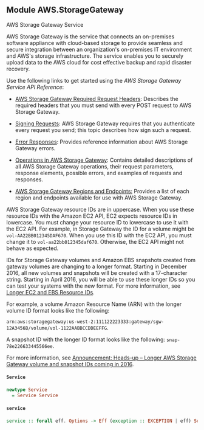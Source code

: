 ## Module AWS.StorageGateway

<fullname>AWS Storage Gateway Service</fullname> <p>AWS Storage Gateway is the service that connects an on-premises software appliance with cloud-based storage to provide seamless and secure integration between an organization's on-premises IT environment and AWS's storage infrastructure. The service enables you to securely upload data to the AWS cloud for cost effective backup and rapid disaster recovery.</p> <p>Use the following links to get started using the <i>AWS Storage Gateway Service API Reference</i>:</p> <ul> <li> <p> <a href="http://docs.aws.amazon.com/storagegateway/latest/userguide/AWSStorageGatewayAPI.html#AWSStorageGatewayHTTPRequestsHeaders">AWS Storage Gateway Required Request Headers</a>: Describes the required headers that you must send with every POST request to AWS Storage Gateway.</p> </li> <li> <p> <a href="http://docs.aws.amazon.com/storagegateway/latest/userguide/AWSStorageGatewayAPI.html#AWSStorageGatewaySigningRequests">Signing Requests</a>: AWS Storage Gateway requires that you authenticate every request you send; this topic describes how sign such a request.</p> </li> <li> <p> <a href="http://docs.aws.amazon.com/storagegateway/latest/userguide/AWSStorageGatewayAPI.html#APIErrorResponses">Error Responses</a>: Provides reference information about AWS Storage Gateway errors.</p> </li> <li> <p> <a href="http://docs.aws.amazon.com/storagegateway/latest/APIReference/API_Operations.html">Operations in AWS Storage Gateway</a>: Contains detailed descriptions of all AWS Storage Gateway operations, their request parameters, response elements, possible errors, and examples of requests and responses.</p> </li> <li> <p> <a href="http://docs.aws.amazon.com/general/latest/gr/rande.html#sg_region">AWS Storage Gateway Regions and Endpoints:</a> Provides a list of each region and endpoints available for use with AWS Storage Gateway. </p> </li> </ul> <note> <p>AWS Storage Gateway resource IDs are in uppercase. When you use these resource IDs with the Amazon EC2 API, EC2 expects resource IDs in lowercase. You must change your resource ID to lowercase to use it with the EC2 API. For example, in Storage Gateway the ID for a volume might be <code>vol-AA22BB012345DAF670</code>. When you use this ID with the EC2 API, you must change it to <code>vol-aa22bb012345daf670</code>. Otherwise, the EC2 API might not behave as expected.</p> </note> <important> <p>IDs for Storage Gateway volumes and Amazon EBS snapshots created from gateway volumes are changing to a longer format. Starting in December 2016, all new volumes and snapshots will be created with a 17-character string. Starting in April 2016, you will be able to use these longer IDs so you can test your systems with the new format. For more information, see <a href="https://aws.amazon.com/ec2/faqs/#longer-ids">Longer EC2 and EBS Resource IDs</a>.</p> <p> For example, a volume Amazon Resource Name (ARN) with the longer volume ID format looks like the following:</p> <p> <code>arn:aws:storagegateway:us-west-2:111122223333:gateway/sgw-12A3456B/volume/vol-1122AABBCCDDEEFFG</code>.</p> <p>A snapshot ID with the longer ID format looks like the following: <code>snap-78e226633445566ee</code>.</p> <p>For more information, see <a href="https://forums.aws.amazon.com/ann.jspa?annID=3557">Announcement: Heads-up – Longer AWS Storage Gateway volume and snapshot IDs coming in 2016</a>.</p> </important>

#### `Service`

``` purescript
newtype Service
  = Service Service
```

#### `service`

``` purescript
service :: forall eff. Options -> Eff (exception :: EXCEPTION | eff) Service
```


